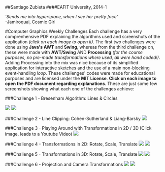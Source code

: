 ##Santiago Zubieta
####EAFIT University, 2014-1

*'Sends me into hyperspace, when I see her pretty face'*  
-Jamiroquai, Cosmic Girl

#Computer Graphics Weekly Challenges
Each challenge has a very comprenhensive PDF explaining the algorithms used and screenshots of the application *(click on each image to open it)*. The first two challenges were done using **Java's AWT** and **Swing**, whereas from the third challenge on, these were made with **AWT/Swing** AND **Processing** *(for the course purposes, no pre-made transformations where used, all were hand coded!)*. Adding Processing into the mix was nice because of its simplified application for interactive sketches and the use of a main non-blocking event-handling *loop*. These challenges' codes were made for educational purposes and are licensed under the **MIT License**. **Click on each image to open the PDF document regarding explanations**. These are just some few screenshots showing what each one of the challenges achieve:

###Challenge 1 - Bresenham Algorithm: Lines & Circles

[![](https://github.com/Zubieta/Computer_Graphics/blob/master/Screenshots/CG1_Lines.png?raw=true)](https://github.com/Zubieta/Computer_Graphics/blob/master/CG_Challenge_1/Challenge_1.pdf)
[![](https://github.com/Zubieta/Computer_Graphics/blob/master/Screenshots/CG1_Circles.png?raw=true)](https://github.com/Zubieta/Computer_Graphics/blob/master/CG_Challenge_1/Challenge_1.pdf)

###Challenge 2 - Line Clipping: Cohen-Sutherland & Liang-Barsky
[![](https://github.com/Zubieta/Computer_Graphics/blob/master/Screenshots/CG2_Lines.png?raw=true)](https://github.com/Zubieta/Computer_Graphics/blob/master/CG_Challenge_2/Challenge_2.pdf)

###Challenge 3 - Playing Around with Transformations in 2D / 3D
(Click image, leads to a Youtube Video)
[![](https://github.com/Zubieta/Computer_Graphics/blob/master/Screenshots/CG3_Trans.png?raw=true)](http://www.youtube.com/watch?v=a2qDobiht7g)

###Challenge 4 - Transformations in 2D: Rotate, Scale, Translate
[![](https://github.com/Zubieta/Computer_Graphics/blob/master/Screenshots/CG4_Trans.png?raw=true)](https://github.com/Zubieta/Computer_Graphics/blob/master/CG_Challenge_4/Challenge_4.pdf)
[![](https://github.com/Zubieta/Computer_Graphics/blob/master/Screenshots/CG4_GUI.png?raw=true)](https://github.com/Zubieta/Computer_Graphics/blob/master/CG_Challenge_4/Challenge_4.pdf)

###Challenge 5 - Transformations in 3D: Rotate, Scale, Translate
[![](https://github.com/Zubieta/Computer_Graphics/blob/master/Screenshots/CG5_Trans.png?raw=true)](https://github.com/Zubieta/Computer_Graphics/blob/master/CG_Challenge_5/Challenge_5.pdf)
[![](https://github.com/Zubieta/Computer_Graphics/blob/master/Screenshots/CG5_GUI.png?raw=true)](https://github.com/Zubieta/Computer_Graphics/blob/master/CG_Challenge_5/Challenge_5.pdf)

###Challenge 6 - Projection and Camera Transformations
[![](https://github.com/Zubieta/Computer_Graphics/blob/master/Screenshots/CG6_Trans.png?raw=true)](https://github.com/Zubieta/Computer_Graphics/blob/master/CG_Challenge_6/Challenge_6.pdf)
[![](https://github.com/Zubieta/Computer_Graphics/blob/master/Screenshots/CG6_GUI.png?raw=true)](https://github.com/Zubieta/Computer_Graphics/blob/master/CG_Challenge_6/Challenge_6.pdf)